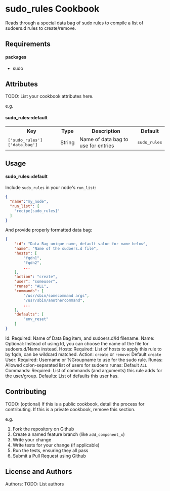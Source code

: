 sudo_rules Cookbook
===================
Reads through a special data bag of sudo rules to compile a list of sudoers.d rules to create/remove.

Requirements
------------
#### packages
- sudo

Attributes
----------
TODO: List your cookbook attributes here.

e.g.
#### sudo_rules::default
<table>
  <tr>
    <th>Key</th>
    <th>Type</th>
    <th>Description</th>
    <th>Default</th>
  </tr>
  <tr>
    <td><tt>['sudo_rules']['data_bag']</tt></td>
    <td>String</td>
    <td>Name of data bag to use for entries</td>
    <td><tt>sudo_rules</tt></td>
  </tr>
</table>

Usage
-----
#### sudo_rules::default

Include `sudo_rules` in your node's `run_list`:

```json
{
  "name":"my_node",
  "run_list": [
    "recipe[sudo_rules]"
  ]
}
```

And provide properly formatted data bag:

```json
{
    "id": "Data Bag unique name, default value for name below",
    "name": "Name of the sudoers.d file",
    "hosts": [
        "fqdn1",
        "fqdn2",
        ...
    ],
    "action": "create",
    "user": "someuser",
    "runas": "ALL",
    "commands": [
        "/usr/sbin/somecommand args",
        "/usr/sbin/anothercommand",
        ...
    ],
    "defaults": [
        "env_reset"
    ]
}
```

Id: Required: Name of Data Bag item, and sudoers.d/Id filename.
Name: Optional: Instead of using Id, you can choose the name of the file for sudoers.d/Name instead.
Hosts: Required: List of hosts to apply this rule to by fqdn, can be wildcard matched.
Action: `create` or `remove`: Default `create`
User: Required: Username or %Groupname to use for the sudo rule.
Runas: Allowed colon-separated list of users for sudoers runas: Default `ALL`
Commands: Required: List of commands (and arguments) this rule adds for the user/group.
Defaults: List of defaults this user has. 

Contributing
------------
TODO: (optional) If this is a public cookbook, detail the process for contributing. If this is a private cookbook, remove this section.

e.g.
1. Fork the repository on Github
2. Create a named feature branch (like `add_component_x`)
3. Write your change
4. Write tests for your change (if applicable)
5. Run the tests, ensuring they all pass
6. Submit a Pull Request using Github

License and Authors
-------------------
Authors: TODO: List authors

